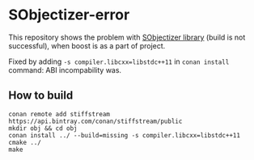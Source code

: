 # SObjectizer-error

This repository shows the problem with [SObjectizer library](https://github.com/Stiffstream/sobjectizer) (build is not successful), when boost is as a part of project.

Fixed by adding `-s compiler.libcxx=libstdc++11` in `conan install` command: ABI incompability was.

## How to build
```
conan remote add stiffstream https://api.bintray.com/conan/stiffstream/public
mkdir obj && cd obj
conan install ../ --build=missing -s compiler.libcxx=libstdc++11
cmake ../
make
```